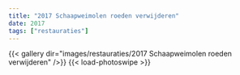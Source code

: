 ```yaml
---
title: "2017 Schaapweimolen roeden verwijderen"
date: 2017
tags: ["restauraties"]
---
```


{{< gallery dir="images/restauraties/2017 Schaapweimolen roeden verwijderen" />}}
{{< load-photoswipe >}}